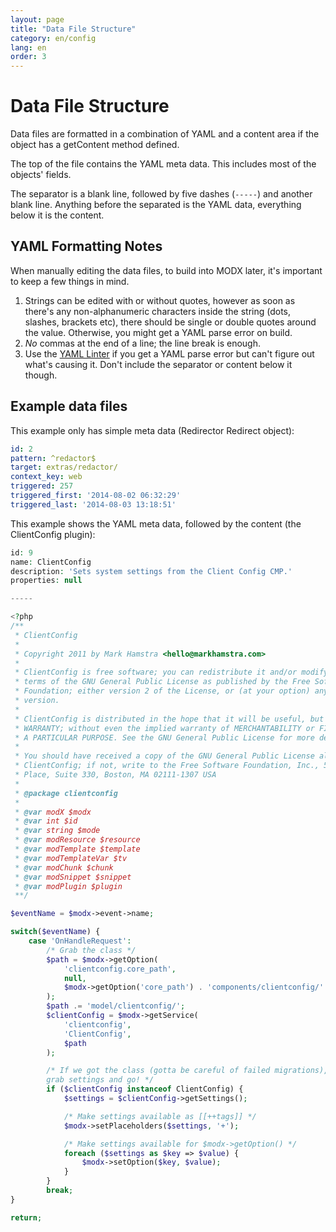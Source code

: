 ```yaml
---
layout: page
title: "Data File Structure"
category: en/config
lang: en
order: 3
---
```


# Data File Structure

Data files are formatted in a combination of YAML and a content area if the object has a getContent method defined.

The top of the file contains the YAML meta data. This includes most of the objects' fields. 

The separator is a blank line, followed by five dashes (`-----`) and another blank line. Anything before the separated is the YAML data, everything below it is the content.

## YAML Formatting Notes

When manually editing the data files, to build into MODX later, it's important to keep a few things in mind.

1. Strings can be edited with or without quotes, however as soon as there's any non-alphanumeric characters inside the string (dots, slashes, brackets etc), there should be single or double quotes around the value. Otherwise, you might get a YAML parse error on build.
2. _No_ commas at the end of a line; the line break is enough.
3. Use the [YAML Linter](http://www.yamllint.com/) if you get a YAML parse error but can't figure out what's causing it. Don't include the separator or content below it though.

## Example data files

This example only has simple meta data (Redirector Redirect object):

```yaml
id: 2
pattern: ^redactor$
target: extras/redactor/
context_key: web
triggered: 257
triggered_first: '2014-08-02 06:32:29'
triggered_last: '2014-08-03 13:18:51'
```

This example shows the YAML meta data, followed by the content (the ClientConfig plugin):

```php
id: 9
name: ClientConfig
description: 'Sets system settings from the Client Config CMP.'
properties: null

-----

<?php
/**
 * ClientConfig
 *
 * Copyright 2011 by Mark Hamstra <hello@markhamstra.com>
 *
 * ClientConfig is free software; you can redistribute it and/or modify it under the
 * terms of the GNU General Public License as published by the Free Software
 * Foundation; either version 2 of the License, or (at your option) any later
 * version.
 *
 * ClientConfig is distributed in the hope that it will be useful, but WITHOUT ANY
 * WARRANTY; without even the implied warranty of MERCHANTABILITY or FITNESS FOR
 * A PARTICULAR PURPOSE. See the GNU General Public License for more details.
 *
 * You should have received a copy of the GNU General Public License along with
 * ClientConfig; if not, write to the Free Software Foundation, Inc., 59 Temple
 * Place, Suite 330, Boston, MA 02111-1307 USA
 *
 * @package clientconfig
 *
 * @var modX $modx
 * @var int $id
 * @var string $mode
 * @var modResource $resource
 * @var modTemplate $template
 * @var modTemplateVar $tv
 * @var modChunk $chunk
 * @var modSnippet $snippet
 * @var modPlugin $plugin
 **/

$eventName = $modx->event->name;

switch($eventName) {
    case 'OnHandleRequest':
        /* Grab the class */
        $path = $modx->getOption(
            'clientconfig.core_path', 
            null, 
            $modx->getOption('core_path') . 'components/clientconfig/'
        );
        $path .= 'model/clientconfig/';
        $clientConfig = $modx->getService(
            'clientconfig',
            'ClientConfig', 
            $path
        );

        /* If we got the class (gotta be careful of failed migrations), 
        grab settings and go! */
        if ($clientConfig instanceof ClientConfig) {
            $settings = $clientConfig->getSettings();

            /* Make settings available as [[++tags]] */
            $modx->setPlaceholders($settings, '+');

            /* Make settings available for $modx->getOption() */
            foreach ($settings as $key => $value) {
                $modx->setOption($key, $value);
            }
        }
        break;
}

return;
```
